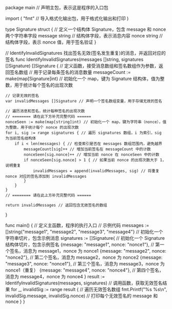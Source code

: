 package main // 声明主包，表示这是程序的入口包

import (
	"fmt" // 导入格式化输出包，用于格式化输出和打印
)

type Signature struct { // 定义一个结构体 Signature，包含 message 和 nonce 两个字符串字段
	message string // 结构体字段，表示消息内容
	nonce   string // 结构体字段，表示 nonce 值，用于签名验证
}

// IdentifyInvalidSignatures 找出签名无效(签名发生重复)的消息，并返回对应的签名
func IdentifyInvalidSignatures(messages []string, signatures []Signature) []Signature { // 定义函数，接受消息数组和签名数组作为参数，返回签名数组
	// 用于记录每条签名的消息数量
	messageCount := make(map[Signature]int) // 初始化一个 map，键为 Signature 结构体，值为整数，用于统计每个签名的出现次数

	// 记录无效的签名
	var invalidMessages []Signature // 声明一个签名数组变量，用于存储无效的签名

	// 遍历消息和签名，统计每种签名的出现次数
	// ======== 请在此下方补充完整代码 ======
	nonceSeen := make(map[string]int) // 初始化一个 map，键为字符串（nonce），值为整数，用于统计每个 nonce 的出现次数
	for i, sig := range signatures { // 遍历 signatures 数组，i 为索引，sig 为当前签名结构体
		if i < len(messages) { // 检查索引是否在 messages 数组范围内，避免越界
			messageCount[sig]++ // 增加当前签名在 messageCount 中的计数
			nonceSeen[sig.nonce]++ // 增加当前 nonce 在 nonceSeen 中的计数
			if nonceSeen[sig.nonce] > 1 { // 如果当前 nonce 的出现次数大于 1，说明重复
				invalidMessages = append(invalidMessages, sig) // 将重复 nonce 对应的签名添加到 invalidMessages
			}
		}
	}
	// ======== 请在此上方补充完整代码 ======

	return invalidMessages // 返回包含无效签名的数组
}

func main() { // 定义主函数，程序的执行入口
	// 示例代码
	messages := []string{"message1", "message2", "message3", "message4"} // 初始化一个字符串切片，包含示例消息
	signatures := []Signature{ // 初始化一个 Signature 结构体切片，包含示例签名
		{message: "message1", nonce: "nonce1"}, // 第一个签名，消息为 message1，nonce 为 nonce1
		{message: "message2", nonce: "nonce2"}, // 第二个签名，消息为 message2，nonce 为 nonce2
		{message: "message3", nonce: "nonce1"}, // 第三个签名，消息为 message3，nonce 为 nonce1（重复）
		{message: "message4", nonce: "nonce4"}, // 第四个签名，消息为 message4，nonce 为 nonce4
	}
	result := IdentifyInvalidSignatures(messages, signatures) // 调用函数，获取无效签名结果
	for _, invalidSig := range result { // 遍历无效签名数组
		fmt.Printf("%s %s\n", invalidSig.message, invalidSig.nonce) // 打印每个无效签名的 message 和 nonce
	}
}